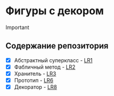# Фигуры с декором

> [!IMPORTANT]
## Содержание репозитория
- [x] Абстрактный суперкласс - [LR1](https://github.com/h3raD/-figures-with-decor/tree/Abstract-superclass)
- [x] Фабличный метод - [LR2](https://github.com/h3raD/-figures-with-decor/tree/factory-method)
- [x] Хранитель - [LR3](https://github.com/h3raD/-figures-with-decor/tree/keeper)
- [x] Прототип - [LR6](https://github.com/h3raD/-figures-with-decor/tree/prototype)
- [x] Декоратор - [LR8](https://github.com/h3raD/-figures-with-decor/tree/decorator)
